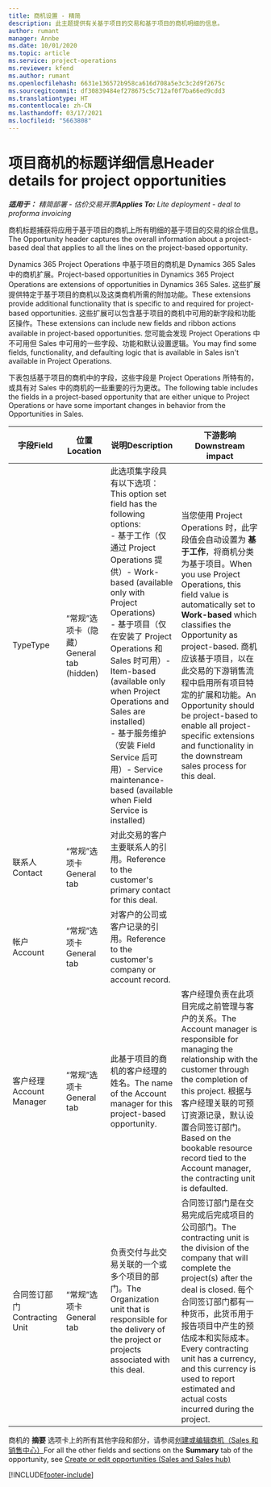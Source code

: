 ```yaml
---
title: 商机设置 - 精简
description: 此主题提供有关基于项目的交易和基于项目的商机明细的信息。
author: rumant
manager: Annbe
ms.date: 10/01/2020
ms.topic: article
ms.service: project-operations
ms.reviewer: kfend
ms.author: rumant
ms.openlocfilehash: 6631e136572b958ca616d708a5e3c3c2d9f2675c
ms.sourcegitcommit: df30839484ef278675c5c712af0f7ba66ed9cdd3
ms.translationtype: HT
ms.contentlocale: zh-CN
ms.lasthandoff: 03/17/2021
ms.locfileid: "5663808"
---
```

# <a name="header-details-for-project-opportunities"></a><span data-ttu-id="4877a-103">项目商机的标题详细信息</span><span class="sxs-lookup"><span data-stu-id="4877a-103">Header details for project opportunities</span></span>

<span data-ttu-id="4877a-104">_**适用于：** 精简部署 - 估价交易开票_</span><span class="sxs-lookup"><span data-stu-id="4877a-104">_**Applies To:** Lite deployment - deal to proforma invoicing_</span></span>

<span data-ttu-id="4877a-105">商机标题捕获将应用于基于项目的商机上所有明细的基于项目的交易的综合信息。</span><span class="sxs-lookup"><span data-stu-id="4877a-105">The Opportunity header captures the overall information about a project-based deal that applies to all the lines on the project-based opportunity.</span></span>

<span data-ttu-id="4877a-106">Dynamics 365 Project Operations 中基于项目的商机是 Dynamics 365 Sales 中的商机扩展。</span><span class="sxs-lookup"><span data-stu-id="4877a-106">Project-based opportunities in Dynamics 365 Project Operations are extensions of opportunities in Dynamics 365 Sales.</span></span> <span data-ttu-id="4877a-107">这些扩展提供特定于基于项目的商机以及这类商机所需的附加功能。</span><span class="sxs-lookup"><span data-stu-id="4877a-107">These extensions provide additional functionality that is specific to and required for project-based opportunities.</span></span> <span data-ttu-id="4877a-108">这些扩展可以包含基于项目的商机中可用的新字段和功能区操作。</span><span class="sxs-lookup"><span data-stu-id="4877a-108">These extensions can include new fields and ribbon actions available in project-based opportunities.</span></span> <span data-ttu-id="4877a-109">您可能会发现 Project Operations 中不可用但 Sales 中可用的一些字段、功能和默认设置逻辑。</span><span class="sxs-lookup"><span data-stu-id="4877a-109">You may find some fields, functionality, and defaulting logic that is available in Sales isn't available in Project Operations.</span></span>

<span data-ttu-id="4877a-110">下表包括基于项目的商机中的字段，这些字段是 Project Operations 所特有的，或具有对 Sales 中的商机的一些重要的行为更改。</span><span class="sxs-lookup"><span data-stu-id="4877a-110">The following table includes the fields in a project-based opportunity that are either unique to Project Operations or have some important changes in behavior from the Opportunities in Sales.</span></span>

| <span data-ttu-id="4877a-111">**字段**</span><span class="sxs-lookup"><span data-stu-id="4877a-111">**Field**</span></span> | <span data-ttu-id="4877a-112">**位置**</span><span class="sxs-lookup"><span data-stu-id="4877a-112">**Location**</span></span> | <span data-ttu-id="4877a-113">**说明**</span><span class="sxs-lookup"><span data-stu-id="4877a-113">**Description**</span></span> | <span data-ttu-id="4877a-114">**下游影响**</span><span class="sxs-lookup"><span data-stu-id="4877a-114">**Downstream impact**</span></span> |
| --- | --- | --- | --- |
| <span data-ttu-id="4877a-115">Type</span><span class="sxs-lookup"><span data-stu-id="4877a-115">Type</span></span> | <span data-ttu-id="4877a-116">“常规”选项卡（隐藏）</span><span class="sxs-lookup"><span data-stu-id="4877a-116">General tab (hidden)</span></span> | <span data-ttu-id="4877a-117">此选项集字段具有以下选项：</span><span class="sxs-lookup"><span data-stu-id="4877a-117">This option set field has the following options:</span></span></br><span data-ttu-id="4877a-118">- 基于工作（仅通过 Project Operations 提供）</span><span class="sxs-lookup"><span data-stu-id="4877a-118">- Work-based (available only with Project Operations)</span></span></br><span data-ttu-id="4877a-119">- 基于项目（仅在安装了 Project Operations 和 Sales 时可用）</span><span class="sxs-lookup"><span data-stu-id="4877a-119">- Item-based (available only when Project Operations and Sales are installed)</span></span></br><span data-ttu-id="4877a-120">- 基于服务维护（安装 Field Service 后可用）</span><span class="sxs-lookup"><span data-stu-id="4877a-120">- Service maintenance-based (available when Field Service is installed)</span></span> | <span data-ttu-id="4877a-121">当您使用 Project Operations 时，此字段值会自动设置为 **基于工作**，将商机分类为基于项目。</span><span class="sxs-lookup"><span data-stu-id="4877a-121">When you use Project Operations, this field value is automatically set to **Work-based** which classifies the Opportunity as project-based.</span></span> <span data-ttu-id="4877a-122">商机应该基于项目，以在此交易的下游销售流程中启用所有项目特定的扩展和功能。</span><span class="sxs-lookup"><span data-stu-id="4877a-122">An Opportunity should be project-based to enable all project-specific extensions and functionality in the downstream sales process for this deal.</span></span> |
| <span data-ttu-id="4877a-123">联系人​​</span><span class="sxs-lookup"><span data-stu-id="4877a-123">Contact</span></span> | <span data-ttu-id="4877a-124">“常规”选项卡</span><span class="sxs-lookup"><span data-stu-id="4877a-124">General tab</span></span> | <span data-ttu-id="4877a-125">对此交易的客户主要联系人的引用。</span><span class="sxs-lookup"><span data-stu-id="4877a-125">Reference to the customer's primary contact for this deal.</span></span> | |
| <span data-ttu-id="4877a-126">帐户​​</span><span class="sxs-lookup"><span data-stu-id="4877a-126">Account</span></span> | <span data-ttu-id="4877a-127">“常规”选项卡</span><span class="sxs-lookup"><span data-stu-id="4877a-127">General tab</span></span> | <span data-ttu-id="4877a-128">对客户的公司或客户记录的引用。</span><span class="sxs-lookup"><span data-stu-id="4877a-128">Reference to the customer's company or account record.</span></span> | |
| <span data-ttu-id="4877a-129">客户经理</span><span class="sxs-lookup"><span data-stu-id="4877a-129">Account Manager</span></span> | <span data-ttu-id="4877a-130">“常规”选项卡</span><span class="sxs-lookup"><span data-stu-id="4877a-130">General tab</span></span> | <span data-ttu-id="4877a-131">此基于项目的商机的客户经理的姓名。</span><span class="sxs-lookup"><span data-stu-id="4877a-131">The name of the Account manager for this project-based opportunity.</span></span> | <span data-ttu-id="4877a-132">客户经理负责在此项目完成之前管理与客户的关系。</span><span class="sxs-lookup"><span data-stu-id="4877a-132">The Account manager is responsible for managing the relationship with the customer through the completion of this project.</span></span> <span data-ttu-id="4877a-133">根据与客户经理关联的可预订资源记录，默认设置合同签订部门。</span><span class="sxs-lookup"><span data-stu-id="4877a-133">Based on the bookable resource record tied to the Account manager, the contracting unit is defaulted.</span></span> |
| <span data-ttu-id="4877a-134">合同签订部门</span><span class="sxs-lookup"><span data-stu-id="4877a-134">Contracting Unit</span></span> | <span data-ttu-id="4877a-135">“常规”选项卡</span><span class="sxs-lookup"><span data-stu-id="4877a-135">General tab</span></span> | <span data-ttu-id="4877a-136">负责交付与此交易关联的一个或多个项目的部门。</span><span class="sxs-lookup"><span data-stu-id="4877a-136">The Organization unit that is responsible for the delivery of the project or projects associated with this deal.</span></span> | <span data-ttu-id="4877a-137">合同签订部门是在交易完成后完成项目的公司部门。</span><span class="sxs-lookup"><span data-stu-id="4877a-137">The contracting unit is the division of the company that will complete the project(s) after the deal is closed.</span></span> <span data-ttu-id="4877a-138">每个合同签订部门都有一种货币，此货币用于报告项目中产生的预估成本和实际成本。</span><span class="sxs-lookup"><span data-stu-id="4877a-138">Every contracting unit has a currency, and this currency is used to report estimated and actual costs incurred during the project.</span></span> |

<span data-ttu-id="4877a-139">商机的 **摘要** 选项卡上的所有其他字段和部分，请参阅[创建或编辑商机（Sales 和销售中心）](https://docs.microsoft.com/dynamics365/sales-enterprise/create-edit-opportunity-sales)</span><span class="sxs-lookup"><span data-stu-id="4877a-139">For all the other fields and sections on the **Summary** tab of the opportunity, see [Create or edit opportunities (Sales and Sales hub)](https://docs.microsoft.com/dynamics365/sales-enterprise/create-edit-opportunity-sales)</span></span>


[!INCLUDE[footer-include](../../includes/footer-banner.md)]

